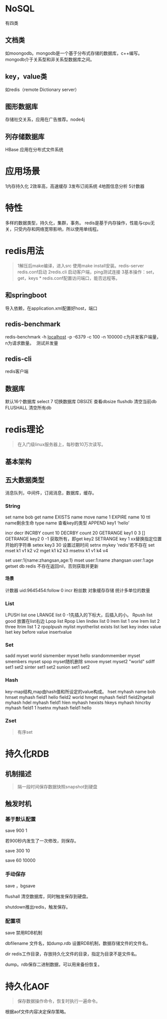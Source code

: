 # NoSQL

有四类

## 文档类

如moongodb。mongodb是一个基于分布式存储的数据库，c++编写。mongodb介于关系型和非关系型数据库之间。

## key，value类

如redis（remote Dictionary server）

## 图形数据库  

 存储社交关系，应用在广告推荐。node4j

## 列存储数据库

 HBase  应用在分布式文件系统

# 应用场景
1内存持久化
2效率高，高速缓存
3发布订阅系统
4地图信息分析
5计数器

# 特性
多样的数据类型，持久化，集群，事务。
redis是基于内存操作，性能与cpu无关，只受内存和网络宽带影响，所以使用单线程。

# redis用法

>1解压后make编译，进入src 使用make install安装。redis-server  redis.conf启动
>2redis.cli 启动客户端，ping测试连接
>3基本操作：set，get，keys *
>redis.conf配置访问端口，能否远程等。

## 和springboot
导入依赖，在application.xml配置好host，端口

## redis-benchmark
redis-benchmark -h [localhost](http://localhost/) -p -6379 -c 100 -n 100000
c为并发客户端量，n为请求数量。
​
​测试并发量

## redis-cli
redis客户端

##  数据库
默认16个数据库
​select 7  切换数据库
DBSIZE 查看dbsize
flushdb 清空当前db
FLUSHALL 清空所有db

# redis理论

>在入门级linux服务器上，每秒数10万次读写。

## 基本架构

>

## 五大数据类型

消息队列，中间件，订阅消息，数据库，缓存。

### String

set name bob
 get name EXISTS name
 move name 1 
EXPIRE    name 10 
ttl name剩余生命
 type name 查看key的类型 
APPEND key1 ‘hello’

incr
 decr 
INCRBY count 10 
DECRBY count 20
 GETRANGE key1 0 3 [] 
GETRANGE key2 0 -1 获取所有，即get key2
 SETRANGE key  1 xx替换指定位置开始的字符串
 setex key3 30 设置过期时间 setnx mykey 'redis'若不存在
set mset k1 v1 k2 v2 
mget k1 k2 k3 
msetnx k1 v1 k4 v4

set user:1{name:zhangsan,age:1}
 mset user:1:name zhangsan user:1:age 
getset db redis  不存在返回nil，否则获取并更新 



#### 场景

计数器  uid:9645454:follow 0 incr
​粉丝数
对象缓存存储
统计多单位的数量

### List

LPUSH list one
LRANGE list 0 -1先插入的下标大，后插入的小。
​Rpush list good 放置在list右边
​Lpop list
Rpop 
​Llen
lindex list  0
​lrem list 1 one
lrem list 2 three
​ltrim   list 1 2
rpoplpush mylist myotherlist
​exists list
lset   key index  value
lset key  before  value  insertvalue

### Set

sadd myset  world
sismember myset hello
​srandommember  myset
smembers myset
spop  myset随机删除
smove  myset  myset2  "world"
sdiff   set1 set2
sinter set1 set2
​sunion set1 set2

### Hash

key-map结构,map由hash值和所设定的value构成。
hset myhash name bob
hmset  myhash field1 hello field2 world
​hmget myhash field1 field2
​hgetall myhash
hdel myhash field1
hlen myhash
hexists
hkeys myhash
hincrby myhash field1 1
hsetnx myhash field1 hello
​

### Zset

>有序set

# 持久化RDB

## 机制描述

>隔一段时间保存数据快照snapshot到硬盘

## 触发时机

### 基于默认配置

save 900 1

若900秒内发生了一次修改，则保存。

save 300 10

save 60 10000

### 手动保存

save ，bgsave

flushall 清空数据库，同时触发保存到硬盘。

shutdown推出redis，触发保存。

### 配置项

save    禁用RDB机制

dbfilename  文件名，如dump.rdb  设置RDB机制，数据存储文件的文件名。

dir  redis工作目录，存放持久化文件的目录，指定为目录不是文件名。

dump。rdb保存二进制数据，可以用来备份恢复。

# 持久化AOF

>保存数据操作命令，恢复时执行一遍命令。

根据aof文件内容决定保存策略。

